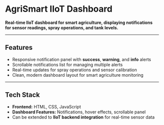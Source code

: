 # AgriSmart IIoT Dashboard

**Real-time IIoT dashboard for smart agriculture, displaying notifications for sensor readings, spray operations, and tank levels.**

---

## Features
- Responsive notification panel with **success**, **warning**, and **info** alerts
- Scrollable notifications list for managing multiple alerts
- Real-time updates for spray operations and sensor calibration
- Clean, modern dashboard layout for smart agriculture monitoring

---

## Tech Stack
- **Frontend:** HTML, CSS, JavaScript
- **Dashboard Features:** Notifications, hover effects, scrollable panel
- Can be extended to **IIoT backend integration** for real-time sensor data
